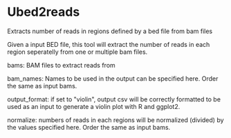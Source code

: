 # Ubed2reads
Extracts number of reads in regions defined by a bed file from bam files

Given a input BED file, this tool will extract the number of reads in each region seperatelly from one or multiple bam files.


bams: BAM files to extract reads from

bam_names: Names to be used in the output can be specified here. Order the same as input bams.

output_format: if set to "violin", output csv will be correctly formatted to be used as an input to generate a violin plot with R and ggplot2.

normalize: numbers of reads in each regions will be normalized (divided) by the values specified here. Order the same as input bams.


